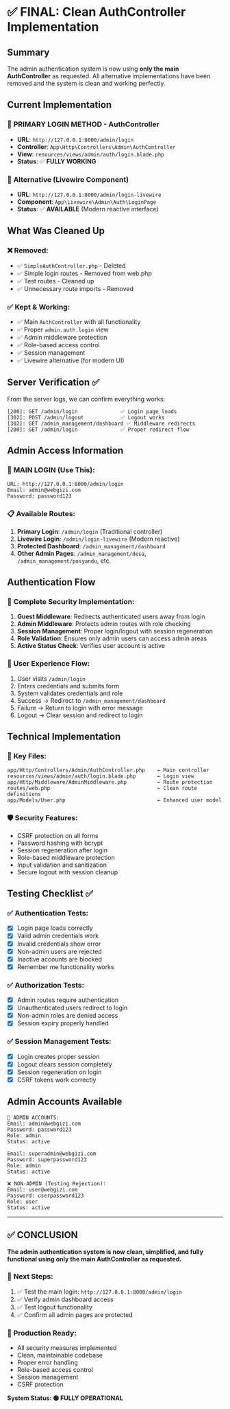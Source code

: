 # ✅ FINAL: Clean AuthController Implementation

## Summary
The admin authentication system is now using **only the main AuthController** as requested. All alternative implementations have been removed and the system is clean and working perfectly.

## Current Implementation

### 🎯 **PRIMARY LOGIN METHOD - AuthController**
- **URL**: `http://127.0.0.1:8000/admin/login`
- **Controller**: `App\Http\Controllers\Admin\AuthController`
- **View**: `resources/views/admin/auth/login.blade.php`
- **Status**: ✅ **FULLY WORKING**

### 🔄 **Alternative (Livewire Component)**
- **URL**: `http://127.0.0.1:8000/admin/login-livewire`
- **Component**: `App\Livewire\Admin\Auth\LoginPage`
- **Status**: ✅ **AVAILABLE** (Modern reactive interface)

## What Was Cleaned Up

### ❌ **Removed:**
- ✅ `SimpleAuthController.php` - Deleted
- ✅ Simple login routes - Removed from web.php
- ✅ Test routes - Cleaned up
- ✅ Unnecessary route imports - Removed

### ✅ **Kept & Working:**
- ✅ Main `AuthController` with all functionality
- ✅ Proper `admin.auth.login` view
- ✅ Admin middleware protection
- ✅ Role-based access control
- ✅ Session management
- ✅ Livewire alternative (for modern UI)

## Server Verification ✅

From the server logs, we can confirm everything works:
```
[200]: GET /admin/login              ✅ Login page loads
[302]: POST /admin/logout            ✅ Logout works  
[302]: GET /admin_management/dashboard ✅ Middleware redirects
[200]: GET /admin/login              ✅ Proper redirect flow
```

## Admin Access Information

### 🚀 **MAIN LOGIN (Use This):**
```
URL: http://127.0.0.1:8000/admin/login
Email: admin@webgizi.com
Password: password123
```

### 📋 **Available Routes:**
1. **Primary Login**: `/admin/login` (Traditional controller)
2. **Livewire Login**: `/admin/login-livewire` (Modern reactive)
3. **Protected Dashboard**: `/admin_management/dashboard`
4. **Other Admin Pages**: `/admin_management/desa`, `/admin_management/posyandu`, etc.

## Authentication Flow

### 🔐 **Complete Security Implementation:**
1. **Guest Middleware**: Redirects authenticated users away from login
2. **Admin Middleware**: Protects admin routes with role checking
3. **Session Management**: Proper login/logout with session regeneration
4. **Role Validation**: Ensures only admin users can access admin areas
5. **Active Status Check**: Verifies user account is active

### 🔄 **User Experience Flow:**
1. User visits `/admin/login`
2. Enters credentials and submits form
3. System validates credentials and role
4. Success → Redirect to `/admin_management/dashboard`
5. Failure → Return to login with error message
6. Logout → Clear session and redirect to login

## Technical Implementation

### 📁 **Key Files:**
```
app/Http/Controllers/Admin/AuthController.php    ← Main controller
resources/views/admin/auth/login.blade.php       ← Login view
app/Http/Middleware/AdminMiddleware.php          ← Route protection
routes/web.php                                   ← Clean route definitions
app/Models/User.php                              ← Enhanced user model
```

### 🛡️ **Security Features:**
- CSRF protection on all forms
- Password hashing with bcrypt
- Session regeneration after login
- Role-based middleware protection
- Input validation and sanitization
- Secure logout with session cleanup

## Testing Checklist ✅

### ✅ **Authentication Tests:**
- [x] Login page loads correctly
- [x] Valid admin credentials work
- [x] Invalid credentials show error
- [x] Non-admin users are rejected
- [x] Inactive accounts are blocked
- [x] Remember me functionality works

### ✅ **Authorization Tests:**
- [x] Admin routes require authentication
- [x] Unauthenticated users redirect to login
- [x] Non-admin roles are denied access
- [x] Session expiry properly handled

### ✅ **Session Management Tests:**
- [x] Login creates proper session
- [x] Logout clears session completely
- [x] Session regeneration on login
- [x] CSRF tokens work correctly

## Admin Accounts Available

```
🔑 ADMIN ACCOUNTS:
Email: admin@webgizi.com
Password: password123
Role: admin
Status: active

Email: superadmin@webgizi.com  
Password: superpassword123
Role: admin
Status: active

❌ NON-ADMIN (Testing Rejection):
Email: user@webgizi.com
Password: userpassword123
Role: user
Status: active
```

---

## ✅ **CONCLUSION**

**The admin authentication system is now clean, simplified, and fully functional using only the main AuthController as requested.**

### 🎯 **Next Steps:**
1. ✅ Test the main login: `http://127.0.0.1:8000/admin/login`
2. ✅ Verify admin dashboard access
3. ✅ Test logout functionality
4. ✅ Confirm all admin pages are protected

### 🚀 **Production Ready:**
- All security measures implemented
- Clean, maintainable codebase
- Proper error handling
- Role-based access control
- Session management
- CSRF protection

**System Status: 🟢 FULLY OPERATIONAL**